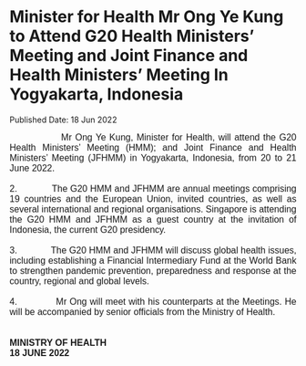 <html>
    <meta http-equiv="Content-Type" content="text/html; charset=utf-8"/>
    <meta charset="utf-8"/>
    <title>Minister for Health Mr Ong Ye Kung to Attend  G20 Health Ministers’ Meeting and Joint Finance and Health Ministers’ Meeting In Yogyakarta, Indonesia</title>
    <body><h1>Minister for Health Mr Ong Ye Kung to Attend  G20 Health Ministers’ Meeting and Joint Finance and Health Ministers’ Meeting In Yogyakarta, Indonesia</h1>
    <p>Published Date: 18 Jun 2022</p> <p style="margin: 0cm; font-size: 11pt; font-family: Calibri, sans-serif; text-align: justify;"><span style="font-family: Arial; font-size: 16px;">&nbsp; &nbsp; &nbsp; &nbsp; &nbsp; &nbsp; &nbsp; &nbsp;Mr Ong Ye Kung, Minister for Health, will attend the G20 Health Ministers’ Meeting (HMM); and Joint Finance and Health Ministers’ Meeting (JFHMM) in Yogyakarta, Indonesia, from 20 to 21 June 2022.</span></p><p style="margin: 0cm; font-size: 11pt; font-family: Calibri, sans-serif; text-align: justify;"><span style="font-size: 16px;"><span style="font-family: Arial;">&nbsp;</span></span></p><p style="margin: 0cm; font-size: 11pt; font-family: Calibri, sans-serif; text-align: justify;"><span style="font-size: 16px;"><span style="font-family: Arial;">2.<span style="font-stretch: normal;">&nbsp;&nbsp;&nbsp;&nbsp;&nbsp;&nbsp;&nbsp;&nbsp;&nbsp;&nbsp;&nbsp;&nbsp; </span>The G20 HMM and JFHMM are annual meetings comprising 19 countries and the European Union, invited countries, as well as several international and regional organisations. Singapore is attending the G20 HMM and JFHMM as a guest country at the invitation of Indonesia, the current G20 presidency.</span></span></p><p style="margin: 0cm; font-size: 11pt; font-family: Calibri, sans-serif; text-align: justify;"><span style="font-size: 16px;"><span style="font-family: Arial;">&nbsp;</span></span></p><p style="margin: 0cm; font-size: 11pt; font-family: Calibri, sans-serif; text-align: justify;"><span style="font-size: 16px;"><span style="font-family: Arial;">3.<span style="font-stretch: normal;">&nbsp;&nbsp;&nbsp;&nbsp;&nbsp;&nbsp;&nbsp;&nbsp;&nbsp;&nbsp;&nbsp;&nbsp; </span>The G20 HMM and JFHMM will discuss global health issues, including establishing a Financial Intermediary Fund at the World Bank to strengthen pandemic prevention, preparedness and response at the country, regional and global levels.</span></span></p><p style="margin: 0cm 0cm 0cm 36pt; font-size: 11pt; font-family: Calibri, sans-serif; text-align: justify;"><span style="font-size: 16px;"><span style="font-family: Arial;">&nbsp;</span></span></p><p style="margin: 0cm; font-size: 11pt; font-family: Calibri, sans-serif; text-align: justify;"><span style="font-size: 16px;"><span style="font-family: Arial;">4.<span style="font-stretch: normal;">&nbsp;&nbsp;&nbsp;&nbsp;&nbsp;&nbsp;&nbsp;&nbsp;&nbsp;&nbsp;&nbsp;&nbsp; </span>Mr Ong will meet with his counterparts at the Meetings. He will be accompanied by senior officials from the Ministry of Health.</span></span></p><p style="margin: 0cm; font-size: 11pt; font-family: Calibri, sans-serif; text-align: justify;"><span style="font-size: 16px;"><span style="font-family: Arial;"><strong>&nbsp;</strong></span></span></p><p style="margin: 0cm; font-size: 11pt; font-family: Calibri, sans-serif; text-align: justify;"><span style="font-size: 16px;"><span style="font-family: Arial;"><strong>&nbsp;</strong></span></span></p><p style="margin: 0cm; font-size: 11pt; font-family: Calibri, sans-serif; text-align: justify;"><span style="font-size: 16px;"><span style="font-family: Arial;"><strong>MINISTRY OF HEALTH</strong></span></span></p><p style="margin: 0cm; font-size: 11pt; font-family: Calibri, sans-serif;"><span style="font-family: Arial; font-size: 16px;"><strong>18 JUNE 2022</strong></span></p></body>
</html>